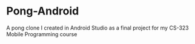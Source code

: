 # Pong-Android
A pong clone I created in Android Studio as a final project for my CS-323 Mobile Programming course
